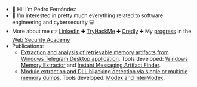 - :wave: Hi! I’m Pedro Fernández
- :eyes: I’m interested in pretty much everything related to software engineering and cybersecurity :computer:
- More about me :point_right: [LinkedIn](https://www.linkedin.com/in/pedrofernandezalvarez/) :heavy_plus_sign: [TryHackMe](https://tryhackme.com/p/PedroFdez26) :heavy_plus_sign: [Credly](https://www.credly.com/users/pedro-fernandez-alvarez/badges) :heavy_plus_sign: My [progress](https://github.com/pedrofdez26/pedrofdez26/blob/main/WebSecurityAcademyProgress.png) in the [Web Security Academy](https://twitter.com/WebSecAcademy)
- Publications:
  - [Extraction and analysis of retrievable memory artifacts from Windows Telegram Desktop application](https://doi.org/10.1016/j.fsidi.2022.301342). Tools developed: [Windows Memory Extractor](https://github.com/reverseame/windows-memory-extractor) and [Instant Messaging Artifact Finder](https://github.com/reverseame/instant-messaging-artifact-finder).
  - [Module extraction and DLL hijacking detection via single or multiple memory dumps](https://doi.org/10.1016/j.fsidi.2023.301505). Tools developed: [Modex and InterModex](https://github.com/reverseame/modex).

<!---
pedrofdez26/pedrofdez26 is a ✨ special ✨ repository because its `README.md` (this file) appears on your GitHub profile.
You can click the Preview link to take a look at your changes.
--->
